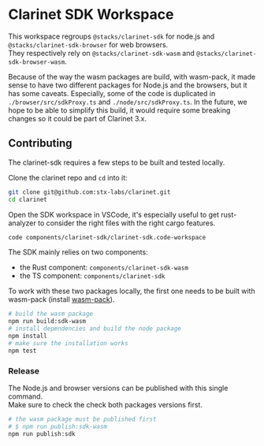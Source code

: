 # Clarinet SDK Workspace

This workspace regroups
`@stacks/clarinet-sdk` for node.js and `@stacks/clarinet-sdk-browser` for web browsers.  
They respectively rely on `@stacks/clarinet-sdk-wasm` and `@stacks/clarinet-sdk-browser-wasm`.

Because of the way the wasm packages are build, with wasm-pack, it made sense to have two different
packages for Node.js and the browsers, but it has some caveats. Especially, some of the code is
duplicated in `./browser/src/sdkProxy.ts` and `./node/src/sdkProxy.ts`. In the future, we hope to 
be able to simplify this build, it would require some breaking changes so it could be part of 
Clarinet 3.x.

## Contributing

The clarinet-sdk requires a few steps to be built and tested locally.

Clone the clarinet repo and `cd` into it:

```sh
git clone git@github.com:stx-labs/clarinet.git
cd clarinet
```

Open the SDK workspace in VSCode, it's especially useful to get rust-analyzer
to consider the right files with the right cargo features.

```sh
code components/clarinet-sdk/clarinet-sdk.code-workspace
```

The SDK mainly relies on two components:

- the Rust component: `components/clarinet-sdk-wasm`
- the TS component: `components/clarinet-sdk`

To work with these two packages locally, the first one needs to be built with
wasm-pack (install [wasm-pack](https://rustwasm.github.io/wasm-pack/installer)).

```sh
# build the wasm package
npm run build:sdk-wasm
# install dependencies and build the node package
npm install
# make sure the installation works
npm test
```

### Release

The Node.js and browser versions can be published with this single command.  
Make sure to check the check both packages versions first.

```sh
# the wasm package must be published first
# $ npm run publish:sdk-wasm
npm run publish:sdk
```
